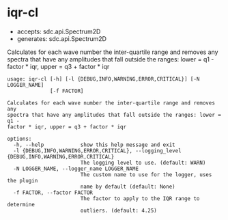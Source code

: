 # iqr-cl

* accepts: sdc.api.Spectrum2D
* generates: sdc.api.Spectrum2D

Calculates for each wave number the inter-quartile range and removes any spectra that have any amplitudes that fall outside the ranges: lower = q1 - factor * iqr, upper = q3 + factor * iqr

```
usage: iqr-cl [-h] [-l {DEBUG,INFO,WARNING,ERROR,CRITICAL}] [-N LOGGER_NAME]
              [-f FACTOR]

Calculates for each wave number the inter-quartile range and removes any
spectra that have any amplitudes that fall outside the ranges: lower = q1 -
factor * iqr, upper = q3 + factor * iqr

options:
  -h, --help            show this help message and exit
  -l {DEBUG,INFO,WARNING,ERROR,CRITICAL}, --logging_level {DEBUG,INFO,WARNING,ERROR,CRITICAL}
                        The logging level to use. (default: WARN)
  -N LOGGER_NAME, --logger_name LOGGER_NAME
                        The custom name to use for the logger, uses the plugin
                        name by default (default: None)
  -f FACTOR, --factor FACTOR
                        The factor to apply to the IQR range to determine
                        outliers. (default: 4.25)
```
